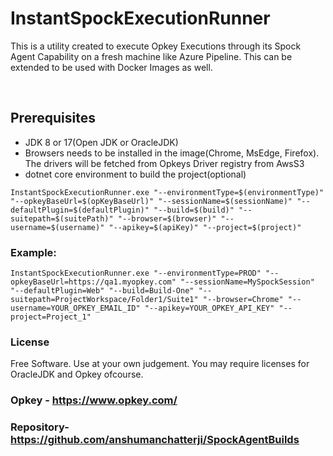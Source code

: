 # InstantSpockExecutionRunner

 This is a utility created to execute Opkey Executions through its Spock Agent Capability on a fresh machine like Azure Pipeline. This can be extended to be used with Docker Images as well.

<br/>


## Prerequisites
 - JDK 8 or 17(Open JDK or OracleJDK)
 - Browsers needs to be installed in the image(Chrome, MsEdge, Firefox). The drivers will be fetched from Opkeys Driver registry from AwsS3
 - dotnet core environment to build the project(optional)
   
 
```console
InstantSpockExecutionRunner.exe "--environmentType=$(environmentType)" "--opkeyBaseUrl=$(opKeyBaseUrl)" "--sessionName=$(sessionName)" "--defaultPlugin=$(defaultPlugin)" "--build=$(build)" "--suitepath=$(suitePath)" "--browser=$(browser)" "--username=$(username)" "--apikey=$(apiKey)" "--project=$(project)"
```


### Example:
```shell
InstantSpockExecutionRunner.exe "--environmentType=PROD" "--opkeyBaseUrl=https://qa1.myopkey.com" "--sessionName=MySpockSession" "--defaultPlugin=Web" "--build=Build-One" "--suitepath=ProjectWorkspace/Folder1/Suite1" "--browser=Chrome" "--username=YOUR_OPKEY_EMAIL_ID" "--apikey=YOUR_OPKEY_API_KEY" "--project=Project_1"
```

### License
Free Software. Use at your own judgement. You may require licenses for OracleJDK and Opkey ofcourse.

### Opkey - https://www.opkey.com/

### Repository- https://github.com/anshumanchatterji/SpockAgentBuilds